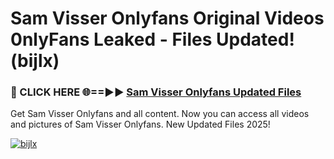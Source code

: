 # Sam Visser Onlyfans Original Videos 0nlyFans Leaked - Files Updated! (bijlx)

<h3>🔴 CLICK HERE 🌐==►► <a href="https://tinyurl.com/2jnfzry5" rel="nofollow">Sam Visser Onlyfans Updated Files</a></h3>

Get Sam Visser Onlyfans and all content. Now you can access all videos and pictures of Sam Visser Onlyfans. New Updated Files 2025!

[![bijlx](https://i.imgur.com/GyGTBgg.gif)](https://tinyurl.com/2jnfzry5)
